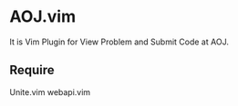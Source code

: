 # AOJ.vim

It is Vim Plugin for View Problem and Submit Code at AOJ.


## Require
Unite.vim
webapi.vim

